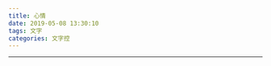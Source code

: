 ```yaml
---
title: 心情
date: 2019-05-08 13:30:10
tags: 文字
categories: 文字控
---
```



<div style='display: none'>

心疼你的不易，努力让自己变得更好，才能好好照顾你。
</div>




[注释]: <> (哈哈我是注释，不会在浏览器中显示11。)




----


